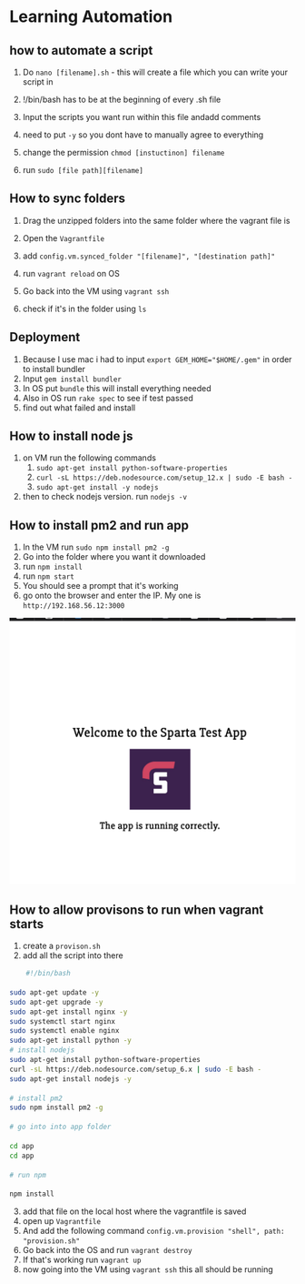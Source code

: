 # Learning Automation

## how to automate a script

1. Do `nano [filename].sh` - this will create a file which you can write your script in 
   
2. !/bin/bash has to be at the beginning of every .sh file

3.  Input the scripts you want run within this file andadd comments

4. need to put `-y` so you dont have to manually agree to everything

5. change the permission `chmod [instuctinon] filename`

6. run `sudo [file path][filename] `

## How to sync folders

1. Drag the unzipped folders into the same folder where the vagrant file is
   
2. Open the `Vagrantfile`

3. add `config.vm.synced_folder "[filename]", "[destination path]"`

4. run `vagrant reload` on OS

5. Go back into the VM using `vagrant ssh`

6. check if it's in the folder using `ls`

## Deployment

1. Because I use mac i had to input `export GEM_HOME="$HOME/.gem"` in order to install bundler
2. Input `gem install bundler`
3. In OS put `bundle` this will install everything needed
4. Also in OS run `rake spec` to see if test passed
5. find out what failed and install

## How to install node js

1. on VM run the following commands
   1.  `sudo apt-get install python-software-properties`
   2.  `curl -sL https://deb.nodesource.com/setup_12.x | sudo -E bash -`
   3.  `sudo apt-get install -y nodejs`
2. then to check nodejs version. run `nodejs -v`

## How to install pm2 and run app

1. In the VM run `sudo npm install pm2 -g`
2. Go into the folder where you want it downloaded
3. run `npm install`
4. run `npm start`
5. You should see a prompt that it's working
6. go onto the browser and enter the IP. My one is `http://192.168.56.12:3000`

![alt text](https://github.com/Subzy132/eng130-VMintro/blob/main/images/Screenshot%202022-10-19%20at%2014.30.26.png)

## How to allow provisons to run when vagrant starts

1. create a `provison.sh`
2. add all the script into there 
```bash
    #!/bin/bash

sudo apt-get update -y
sudo apt-get upgrade -y
sudo apt-get install nginx -y
sudo systemctl start nginx
sudo systemctl enable nginx
sudo apt-get install python -y
# install nodejs
sudo apt-get install python-software-properties
curl -sL https://deb.nodesource.com/setup_6.x | sudo -E bash -
sudo apt-get install nodejs -y

# install pm2
sudo npm install pm2 -g

# go into into app folder

cd app
cd app

# run npm

npm install

```

3. add that file on the local host where the vagrantfile is saved 
4. open up `Vagrantfile`
5. And add the following command `config.vm.provision "shell", path: "provision.sh"`
6. Go back into the OS and run `vagrant destroy`
7. If that's working run `vagrant up`
8. now going into the VM using `vagrant ssh` this all should be running

